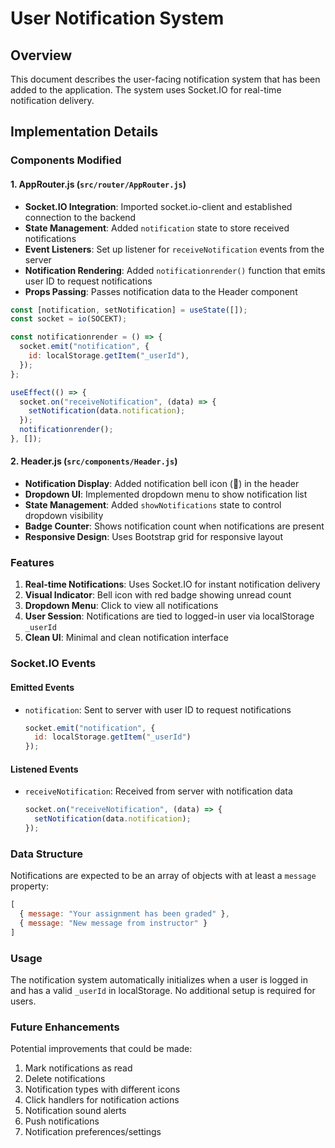 # User Notification System

## Overview
This document describes the user-facing notification system that has been added to the application. The system uses Socket.IO for real-time notification delivery.

## Implementation Details

### Components Modified

#### 1. AppRouter.js (`src/router/AppRouter.js`)
- **Socket.IO Integration**: Imported socket.io-client and established connection to the backend
- **State Management**: Added `notification` state to store received notifications
- **Event Listeners**: Set up listener for `receiveNotification` events from the server
- **Notification Rendering**: Added `notificationrender()` function that emits user ID to request notifications
- **Props Passing**: Passes notification data to the Header component

```javascript
const [notification, setNotification] = useState([]);
const socket = io(SOCEKT);

const notificationrender = () => {
  socket.emit("notification", {
    id: localStorage.getItem("_userId"),
  });
};

useEffect(() => {
  socket.on("receiveNotification", (data) => {
    setNotification(data.notification);
  });
  notificationrender();
}, []);
```

#### 2. Header.js (`src/components/Header.js`)
- **Notification Display**: Added notification bell icon (🔔) in the header
- **Dropdown UI**: Implemented dropdown menu to show notification list
- **State Management**: Added `showNotifications` state to control dropdown visibility
- **Badge Counter**: Shows notification count when notifications are present
- **Responsive Design**: Uses Bootstrap grid for responsive layout

### Features

1. **Real-time Notifications**: Uses Socket.IO for instant notification delivery
2. **Visual Indicator**: Bell icon with red badge showing unread count
3. **Dropdown Menu**: Click to view all notifications
4. **User Session**: Notifications are tied to logged-in user via localStorage `_userId`
5. **Clean UI**: Minimal and clean notification interface

### Socket.IO Events

#### Emitted Events
- `notification`: Sent to server with user ID to request notifications
  ```javascript
  socket.emit("notification", {
    id: localStorage.getItem("_userId")
  });
  ```

#### Listened Events
- `receiveNotification`: Received from server with notification data
  ```javascript
  socket.on("receiveNotification", (data) => {
    setNotification(data.notification);
  });
  ```

### Data Structure

Notifications are expected to be an array of objects with at least a `message` property:
```javascript
[
  { message: "Your assignment has been graded" },
  { message: "New message from instructor" }
]
```

### Usage

The notification system automatically initializes when a user is logged in and has a valid `_userId` in localStorage. No additional setup is required for users.

### Future Enhancements

Potential improvements that could be made:
1. Mark notifications as read
2. Delete notifications
3. Notification types with different icons
4. Click handlers for notification actions
5. Notification sound alerts
6. Push notifications
7. Notification preferences/settings
